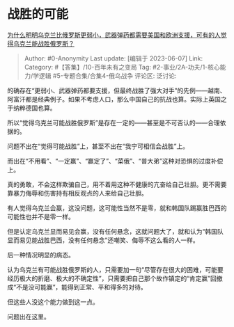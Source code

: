 # 战胜的可能
[为什么明明乌克兰比俄罗斯更弱小，武器弹药都需要美国和欧洲支援，可有的人觉得乌克兰能战胜俄罗斯？](https://www.zhihu.com/question/604369833/answer/3062309926)

> Author: #0-Anonymity
> Last update: [编辑于 2023-06-07]
> Link:
> Category: #【答集】/10-百年未有之变局
> Tag: #2-事业/2A-功夫/1-核心能力/学逻辑 #5-专题合集/合集4-俄乌战争
> 评论区:
> 泛讨论:

的确存在“更弱小、武器弹药都要支援，但最终战胜了强大对手”的先例——越南、阿富汗都是经典例子。如果不考虑人口，那么中国自己的抗战也算。实际上英国之于纳粹德国也算。

所以“觉得乌克兰可能战胜俄罗斯”是存在一定的——甚至是不可否认的——合理依据的。

问题不出在“觉得可能战胜”上，甚至不出在“我宁可相信会战胜”上。

而出在“不用看”、“一定赢”、“赢定了”、“菜俄”、“普大弟”这种对恐惧的过度补偿上。

真的勇敢，不会这样欺骗自己，用不着用这种不健康的亢奋给自己壮胆。更不需要靠暴力侮辱和伤害持有相反观点的人来给自己壮胆。

有人觉得乌克兰会赢，这没问题，这可能性当然不是零，就和韩国队踢赢胜巴西的可能性也并不是零一样。

但是认定乌克兰显而易见会赢，没有任何悬念，这就问题大了，就和认为“韩国队显而易见能战胜巴西，没有任何悬念”还嘲笑、侮辱不这么看的人一样。

后一种情况明显的病态。

认为乌克兰有可能战胜俄罗斯的人，只需要加一句“尽管存在很大的困难，可能要经历极大的折磨、极大的不确定性”，只需要把自己那个故作镇定的“肯定赢”回撤成“不是没可能赢”，能得到正常、平和得多的对待。

但这些人没这个能力做到这一点。

问题出在这里。
